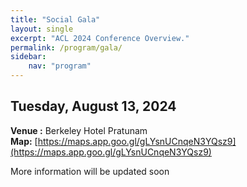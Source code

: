```yaml
---
title: "Social Gala"
layout: single
excerpt: "ACL 2024 Conference Overview."
permalink: /program/gala/
sidebar: 
    nav: "program"
---
```


## Tuesday, August 13, 2024
**Venue :** Berkeley Hotel Pratunam <br>
**Map:** [https://maps.app.goo.gl/gLYsnUCnqeN3YQsz9](https://maps.app.goo.gl/gLYsnUCnqeN3YQsz9)

More information will be updated soon
<br><br>




